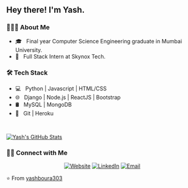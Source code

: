 <h2> Hey there! I'm Yash.</h2>

<h3> 👨🏻‍💻 About Me </h3>

- 🎓 &nbsp; Final year Computer Science Engineering graduate in Mumbai University.
- 💼 &nbsp; Full Stack Intern at Skynox Tech.

<h3>🛠 Tech Stack</h3>

- 💻 &nbsp; Python | Javascript | HTML/CSS
- 🌐 &nbsp; Django | Node.js | ReactJS | Bootstrap
- 🛢 &nbsp; MySQL | MongoDB
- 🔧 &nbsp; Git | Heroku

<br/>

[![Yash's GitHub Stats](https://github-readme-stats.vercel.app/api?username=yashboura303&show_icons=true)](https://github.com/yashboura303)

<h3> 🤝🏻 Connect with Me </h3>

<p align="center">
<a href="https://yash-boura.netlify.app/"><img alt="Website" src="https://img.shields.io/badge/Website-www.adityavsingh.com-blue?style=flat-square&logo=google-chrome"></a>
<a href="https://www.linkedin.com/in/yash-boura"><img alt="LinkedIn" src="https://img.shields.io/badge/LinkedIn-Aditya%20Vikram%20Singh-blue?style=flat-square&logo=linkedin"></a>
<a href="mailto:yashboura303@gmail.com"><img alt="Email" src="https://img.shields.io/badge/Email-avsingh@umass.edu-blue?style=flat-square&logo=gmail"></a>
</p>

⭐️ From [yashboura303](https://github.com/yashboura303)
